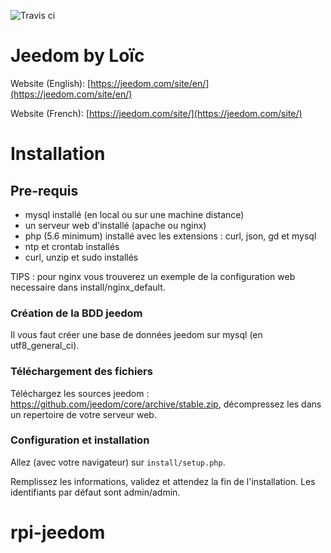 ![Travis ci](https://travis-ci.org/jeedom/core.svg?branch=stable)

# Jeedom by Loïc #

Website (English): [https://jeedom.com/site/en/](https://jeedom.com/site/en/)

Website (French):  [https://jeedom.com/site/](https://jeedom.com/site/)

# Installation #

## Pre-requis
- mysql installé (en local ou sur une machine distance)
- un serveur web d'installé (apache ou nginx)
- php (5.6 minimum) installé avec les extensions : curl, json, gd et mysql
- ntp et crontab installés
- curl, unzip et sudo installés

TIPS : pour nginx vous trouverez un exemple de la configuration web necessaire dans install/nginx_default.

### Création de la BDD jeedom

Il vous faut créer une base de données jeedom sur mysql (en utf8_general_ci).

### Téléchargement des fichiers

Téléchargez les sources jeedom : https://github.com/jeedom/core/archive/stable.zip, décompressez les dans un repertoire de votre serveur web.

### Configuration et installation

Allez (avec votre navigateur) sur `install/setup.php`.

Remplissez les informations, validez et attendez la fin de l'installation. Les identifiants par défaut sont admin/admin.
# rpi-jeedom
